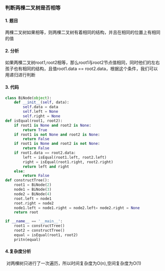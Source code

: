 ### 判断两棵二叉树是否相等

#### 1. 题目

两棵二叉树如果相等，则两棵二叉树有着相同的结构，并且在相同的位置上有相同的值

#### 2. 分析

​	如果两棵二叉树root1,root2相等，那么root1与root2节点值相同，同时他们的左右孩子也有相同的结构，且值root1.data == root2.data，根据这个条件，我们可以用递归进行判断

#### 3. 代码

```python
class BiNode(object):
    def __init__(self, data):
        self.data = data
        self.left = None
        self.right = None
def isEqual(root1, root2):
    if root1 is None and root2 is None:
        return True
    if root1 is not None and root2 is None:
        return False
    if root1 is None and root2 is not None:
        return False
    if root1.data == root2.data:
        left = isEqual(root1.left, root2.left)
        right = isEqual(root1.right, root2.right)
        return left and right
    else:
        return False
def constructTree():
    root1 = BiNode(2)
    node1 = BiNode(3)
    node2 = BiNode(4)
    root.left = node1
    root.right = node2
    node1.left = node1.right = node2.left= node2.right = None
    return root

if __name__ == '__main__':
    root1 = constructTree()
    root2 = constructTree()
    equal = isEqual(root1, root2)
    pritn(equal)
```

#### 4.复杂度分析

​	对两棵树只进行了一次遍历，所以时间复杂度为O(n),空间复杂度为O(1)